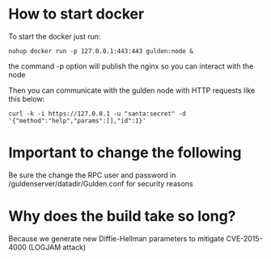 # How to start docker
To start the docker just run:

```
nohup docker run -p 127.0.0.1:443:443 gulden:node &
```

the command -p option will publish the nginx so you can interact with the node

Then you can communicate with the gulden node with HTTP requests like this below:

```
curl -k -i https://127.0.0.1 -u "santa:secret" -d '{"method":"help","params":[],"id":1}'
```

# Important to change the following
Be sure the change the RPC user and password in /guldenserver/datadir/Gulden.conf for security reasons

# Why does the build take so long?

Because we generate new Diffie-Hellman parameters to mitigate CVE-2015-4000 (LOGJAM attack)